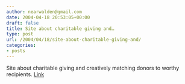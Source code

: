 ```yaml
---
author: nearwalden@gmail.com
date: 2004-04-18 20:53:05+00:00
draft: false
title: Site about charitable giving and…
type: post
url: /2004/04/18/site-about-charitable-giving-and/
categories:
- posts
---
```


Site about charitable giving and creatively matching donors to worthy recipients.  [Link](//www.gifthub.org/")



